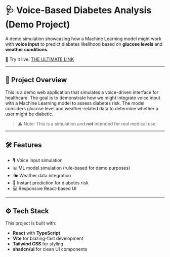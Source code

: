 # 🩺 Voice-Based Diabetes Analysis (Demo Project)

A demo simulation showcasing how a Machine Learning model might work with **voice input** to predict diabetes likelihood based on **glucose levels** and **weather conditions**.

🚀 Try it live: [THE ULTIMATE LINK](https://lovable.dev/projects/097b69e0-3ea5-48fd-b3fd-63ad35e01e97)

---

## 📌 Project Overview

This is a demo web application that simulates a voice-driven interface for healthcare. The goal is to demonstrate how we might integrate voice input with a Machine Learning model to assess diabetes risk. The model considers glucose level and weather-related data to determine whether a user might be diabetic.

> ⚠️ Note: This is a simulation and **not** intended for real medical use.

---

## 🛠️ Features

- 🎙️ Voice input simulation
- 📊 ML model simulation (rule-based for demo purposes)
- 🌤️ Weather data integration
- 🧪 Instant prediction for diabetes risk
- 💻 Responsive React-based UI

---

## ⚙️ Tech Stack

This project is built with:

- **React** with **TypeScript**
- **Vite** for blazing-fast development
- **Tailwind CSS** for styling
- **shadcn/ui** for clean UI components

